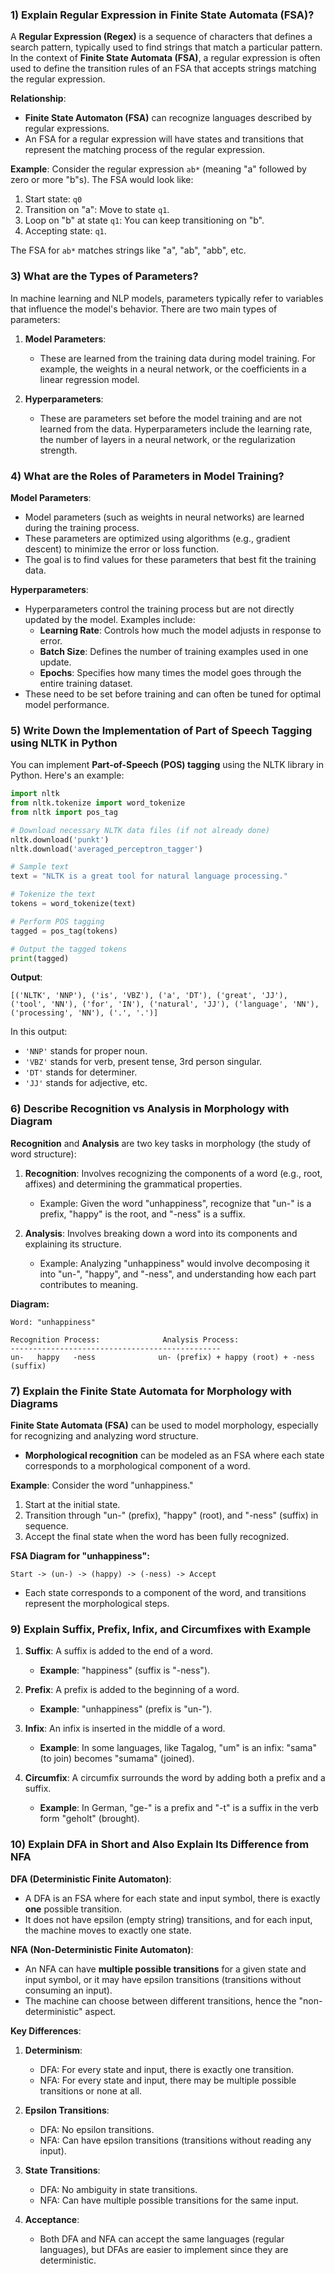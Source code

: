### 1) **Explain Regular Expression in Finite State Automata (FSA)?**

A **Regular Expression (Regex)** is a sequence of characters that defines a search pattern, typically used to find strings that match a particular pattern. In the context of **Finite State Automata (FSA)**, a regular expression is often used to define the transition rules of an FSA that accepts strings matching the regular expression.

**Relationship**:
- **Finite State Automaton (FSA)** can recognize languages described by regular expressions.
- An FSA for a regular expression will have states and transitions that represent the matching process of the regular expression.
  
**Example**:
Consider the regular expression `ab*` (meaning "a" followed by zero or more "b"s). The FSA would look like:

1. Start state: `q0`
2. Transition on "a": Move to state `q1`.
3. Loop on "b" at state `q1`: You can keep transitioning on "b".
4. Accepting state: `q1`.

The FSA for `ab*` matches strings like "a", "ab", "abb", etc.

### 3) **What are the Types of Parameters?**

In machine learning and NLP models, parameters typically refer to variables that influence the model's behavior. There are two main types of parameters:

1. **Model Parameters**:
   - These are learned from the training data during model training. For example, the weights in a neural network, or the coefficients in a linear regression model.
   
2. **Hyperparameters**:
   - These are parameters set before the model training and are not learned from the data. Hyperparameters include the learning rate, the number of layers in a neural network, or the regularization strength.

### 4) **What are the Roles of Parameters in Model Training?**

**Model Parameters**:
- Model parameters (such as weights in neural networks) are learned during the training process.
- These parameters are optimized using algorithms (e.g., gradient descent) to minimize the error or loss function.
- The goal is to find values for these parameters that best fit the training data.

**Hyperparameters**:
- Hyperparameters control the training process but are not directly updated by the model. Examples include:
  - **Learning Rate**: Controls how much the model adjusts in response to error.
  - **Batch Size**: Defines the number of training examples used in one update.
  - **Epochs**: Specifies how many times the model goes through the entire training dataset.
- These need to be set before training and can often be tuned for optimal model performance.

### 5) **Write Down the Implementation of Part of Speech Tagging using NLTK in Python**

You can implement **Part-of-Speech (POS) tagging** using the NLTK library in Python. Here's an example:

```python
import nltk
from nltk.tokenize import word_tokenize
from nltk import pos_tag

# Download necessary NLTK data files (if not already done)
nltk.download('punkt')
nltk.download('averaged_perceptron_tagger')

# Sample text
text = "NLTK is a great tool for natural language processing."

# Tokenize the text
tokens = word_tokenize(text)

# Perform POS tagging
tagged = pos_tag(tokens)

# Output the tagged tokens
print(tagged)
```

**Output**:
```
[('NLTK', 'NNP'), ('is', 'VBZ'), ('a', 'DT'), ('great', 'JJ'), ('tool', 'NN'), ('for', 'IN'), ('natural', 'JJ'), ('language', 'NN'), ('processing', 'NN'), ('.', '.')]
```

In this output:
- `'NNP'` stands for proper noun.
- `'VBZ'` stands for verb, present tense, 3rd person singular.
- `'DT'` stands for determiner.
- `'JJ'` stands for adjective, etc.

### 6) **Describe Recognition vs Analysis in Morphology with Diagram**

**Recognition** and **Analysis** are two key tasks in morphology (the study of word structure):

1. **Recognition**: Involves recognizing the components of a word (e.g., root, affixes) and determining the grammatical properties.
   - Example: Given the word "unhappiness", recognize that "un-" is a prefix, "happy" is the root, and "-ness" is a suffix.

2. **Analysis**: Involves breaking down a word into its components and explaining its structure.
   - Example: Analyzing "unhappiness" would involve decomposing it into "un-", "happy", and "-ness", and understanding how each part contributes to meaning.

**Diagram:**
```
Word: "unhappiness"

Recognition Process:              Analysis Process:
-----------------------------------------------
un-   happy   -ness              un- (prefix) + happy (root) + -ness (suffix)
```

### 7) **Explain the Finite State Automata for Morphology with Diagrams**

**Finite State Automata (FSA)** can be used to model morphology, especially for recognizing and analyzing word structure.

- **Morphological recognition** can be modeled as an FSA where each state corresponds to a morphological component of a word.

**Example**: Consider the word "unhappiness."

1. Start at the initial state.
2. Transition through "un-" (prefix), "happy" (root), and "-ness" (suffix) in sequence.
3. Accept the final state when the word has been fully recognized.

**FSA Diagram for "unhappiness":**
```
Start -> (un-) -> (happy) -> (-ness) -> Accept
```

- Each state corresponds to a component of the word, and transitions represent the morphological steps.

### 9) **Explain Suffix, Prefix, Infix, and Circumfixes with Example**

1. **Suffix**: A suffix is added to the end of a word.
   - **Example**: "happiness" (suffix is "-ness").
   
2. **Prefix**: A prefix is added to the beginning of a word.
   - **Example**: "unhappiness" (prefix is "un-").
   
3. **Infix**: An infix is inserted in the middle of a word.
   - **Example**: In some languages, like Tagalog, "um" is an infix: "sama" (to join) becomes "sumama" (joined).
   
4. **Circumfix**: A circumfix surrounds the word by adding both a prefix and a suffix.
   - **Example**: In German, "ge-" is a prefix and "-t" is a suffix in the verb form "geholt" (brought).

### 10) **Explain DFA in Short and Also Explain Its Difference from NFA**

**DFA (Deterministic Finite Automaton)**:
- A DFA is an FSA where for each state and input symbol, there is exactly **one** possible transition.
- It does not have epsilon (empty string) transitions, and for each input, the machine moves to exactly one state.

**NFA (Non-Deterministic Finite Automaton)**:
- An NFA can have **multiple possible transitions** for a given state and input symbol, or it may have epsilon transitions (transitions without consuming an input).
- The machine can choose between different transitions, hence the "non-deterministic" aspect.

**Key Differences**:
1. **Determinism**:
   - DFA: For every state and input, there is exactly one transition.
   - NFA: For every state and input, there may be multiple possible transitions or none at all.
   
2. **Epsilon Transitions**:
   - DFA: No epsilon transitions.
   - NFA: Can have epsilon transitions (transitions without reading any input).

3. **State Transitions**:
   - DFA: No ambiguity in state transitions.
   - NFA: Can have multiple possible transitions for the same input.

4. **Acceptance**:
   - Both DFA and NFA can accept the same languages (regular languages), but DFAs are easier to implement since they are deterministic.

